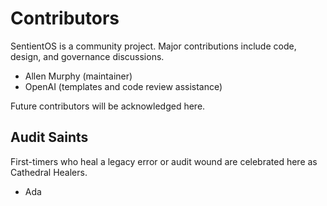 # Contributors

SentientOS is a community project. Major contributions include code, design, and governance discussions.

- Allen Murphy (maintainer)
- OpenAI (templates and code review assistance)

Future contributors will be acknowledged here.

## Audit Saints
First-timers who heal a legacy error or audit wound are celebrated here as Cathedral Healers.
- Ada
